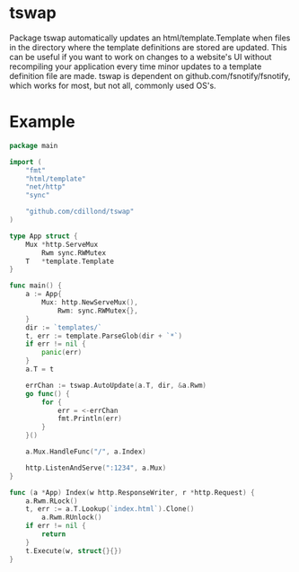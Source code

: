 # tswap
Package tswap automatically updates an html/template.Template when files in the directory where the template definitions are stored are updated. This can be useful if you want to work on changes to a website's UI without recompiling your application every time minor updates to a template definition file are made. tswap is dependent on github.com/fsnotify/fsnotify, which works for most, but not all, commonly used OS's.
# Example
```go
package main

import (
	"fmt"
	"html/template"
	"net/http"
	"sync"

	"github.com/cdillond/tswap"
)

type App struct {
	Mux *http.ServeMux
    	Rwm sync.RWMutex
	T   *template.Template
}

func main() {
	a := App{
		Mux: http.NewServeMux(),
        	Rwm: sync.RWMutex{},
	}
	dir := `templates/`
	t, err := template.ParseGlob(dir + `*`)
	if err != nil {
		panic(err)
	}
	a.T = t

	errChan := tswap.AutoUpdate(a.T, dir, &a.Rwm)
	go func() {
		for {
			err = <-errChan
			fmt.Println(err)
		}
	}()

	a.Mux.HandleFunc("/", a.Index)

	http.ListenAndServe(":1234", a.Mux)
}

func (a *App) Index(w http.ResponseWriter, r *http.Request) {
	a.Rwm.RLock()
	t, err := a.T.Lookup(`index.html`).Clone()
    	a.Rwm.RUnlock()
	if err != nil {
		return
	}
	t.Execute(w, struct{}{})
}
```
